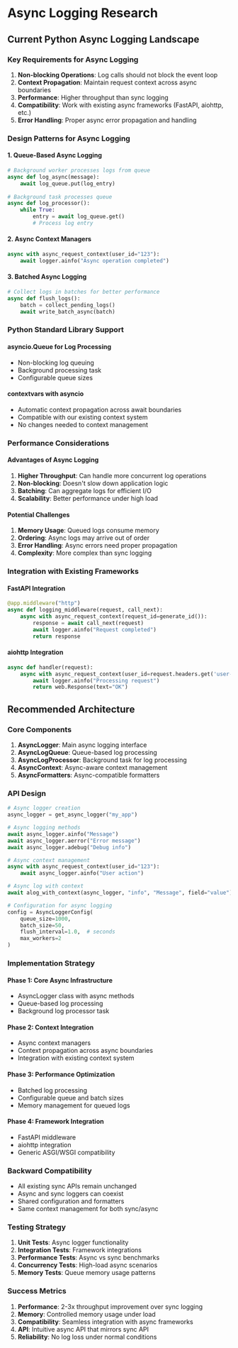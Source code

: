 # Async Logging Research

## Current Python Async Logging Landscape

### Key Requirements for Async Logging

1. **Non-blocking Operations**: Log calls should not block the event loop
2. **Context Propagation**: Maintain request context across async boundaries
3. **Performance**: Higher throughput than sync logging
4. **Compatibility**: Work with existing async frameworks (FastAPI, aiohttp, etc.)
5. **Error Handling**: Proper async error propagation and handling

### Design Patterns for Async Logging

#### 1. Queue-Based Async Logging
```python
# Background worker processes logs from queue
async def log_async(message):
    await log_queue.put(log_entry)
    
# Background task processes queue
async def log_processor():
    while True:
        entry = await log_queue.get()
        # Process log entry
```

#### 2. Async Context Managers
```python
async with async_request_context(user_id="123"):
    await logger.ainfo("Async operation completed")
```

#### 3. Batched Async Logging
```python
# Collect logs in batches for better performance
async def flush_logs():
    batch = collect_pending_logs()
    await write_batch_async(batch)
```

### Python Standard Library Support

#### asyncio.Queue for Log Processing
- Non-blocking log queuing
- Background processing task
- Configurable queue sizes

#### contextvars with asyncio
- Automatic context propagation across await boundaries
- Compatible with our existing context system
- No changes needed to context management

### Performance Considerations

#### Advantages of Async Logging
1. **Higher Throughput**: Can handle more concurrent log operations
2. **Non-blocking**: Doesn't slow down application logic
3. **Batching**: Can aggregate logs for efficient I/O
4. **Scalability**: Better performance under high load

#### Potential Challenges
1. **Memory Usage**: Queued logs consume memory
2. **Ordering**: Async logs may arrive out of order
3. **Error Handling**: Async errors need proper propagation
4. **Complexity**: More complex than sync logging

### Integration with Existing Frameworks

#### FastAPI Integration
```python
@app.middleware("http")
async def logging_middleware(request, call_next):
    async with async_request_context(request_id=generate_id()):
        response = await call_next(request)
        await logger.ainfo("Request completed")
        return response
```

#### aiohttp Integration
```python
async def handler(request):
    async with async_request_context(user_id=request.headers.get('user-id')):
        await logger.ainfo("Processing request")
        return web.Response(text="OK")
```

## Recommended Architecture

### Core Components

1. **AsyncLogger**: Main async logging interface
2. **AsyncLogQueue**: Queue-based log processing
3. **AsyncLogProcessor**: Background task for log processing
4. **AsyncContext**: Async-aware context management
5. **AsyncFormatters**: Async-compatible formatters

### API Design

```python
# Async logger creation
async_logger = get_async_logger("my_app")

# Async logging methods
await async_logger.ainfo("Message")
await async_logger.aerror("Error message")
await async_logger.adebug("Debug info")

# Async context management
async with async_request_context(user_id="123"):
    await async_logger.ainfo("User action")

# Async log with context
await alog_with_context(async_logger, "info", "Message", field="value")

# Configuration for async logging
config = AsyncLoggerConfig(
    queue_size=1000,
    batch_size=50,
    flush_interval=1.0,  # seconds
    max_workers=2
)
```

### Implementation Strategy

#### Phase 1: Core Async Infrastructure
- AsyncLogger class with async methods
- Queue-based log processing
- Background log processor task

#### Phase 2: Context Integration
- Async context managers
- Context propagation across async boundaries
- Integration with existing context system

#### Phase 3: Performance Optimization
- Batched log processing
- Configurable queue and batch sizes
- Memory management for queued logs

#### Phase 4: Framework Integration
- FastAPI middleware
- aiohttp integration
- Generic ASGI/WSGI compatibility

### Backward Compatibility

- All existing sync APIs remain unchanged
- Async and sync loggers can coexist
- Shared configuration and formatters
- Same context management for both sync/async

### Testing Strategy

1. **Unit Tests**: Async logger functionality
2. **Integration Tests**: Framework integrations
3. **Performance Tests**: Async vs sync benchmarks
4. **Concurrency Tests**: High-load async scenarios
5. **Memory Tests**: Queue memory usage patterns

### Success Metrics

1. **Performance**: 2-3x throughput improvement over sync logging
2. **Memory**: Controlled memory usage under load
3. **Compatibility**: Seamless integration with async frameworks
4. **API**: Intuitive async API that mirrors sync API
5. **Reliability**: No log loss under normal conditions